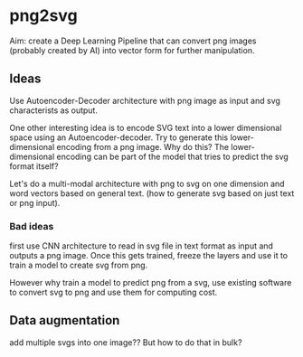 # png2svg

Aim: create a Deep Learning Pipeline that can convert png images (probably created by AI) into vector form for further manipulation.

## Ideas

Use Autoencoder-Decoder architecture with png image as input and svg characterists as output.

One other interesting idea is to encode SVG text into a lower dimensional space using an Autoencoder-decoder. Try to generate this lower-dimensional encoding from a png image. Why do this? The lower-dimensional encoding can be part of the model that tries to predict the svg format itself?

Let's do a multi-modal architecture with png to svg on one dimension and word vectors based on general text. (how to generate svg based on just text or png input). 

### Bad ideas

first use CNN architecture to read in svg file in text format as input and outputs a png image.
Once this gets trained, freeze the layers and use it to train a model to create svg from png.

However why train a model to predict png from a svg, use existing software to convert svg to png and use them for computing cost.

## Data augmentation

add multiple svgs into one image?? But how to do that in bulk?
